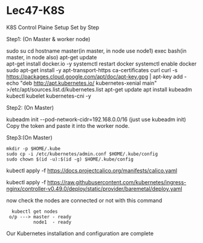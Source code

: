 # Lec47-K8S
K8S Control Plaine Setup
Set by Step

Step1: (On Master & worker node)

sudo su
cd
hostname master(in master, in node use node1)
exec bash(in master, in node also)
apt-get update  
apt-get install docker.io -y
systemctl restart docker
systemctl enable docker  
sudo apt-get install -y apt-transport-https ca-certificates curl
curl -s https://packages.cloud.google.com/apt/doc/apt-key.gpg | apt-key add -  
echo "deb http://apt.kubernetes.io/ kubernetes-xenial main" >/etc/apt/sources.list.d/kubernetes.list
apt-get update
apt install kubeadm kubectl kubelet kubernetes-cni -y  

Step2: (On Master)

   kubeadm init --pod-network-cidr=192.168.0.0/16 (just use kubeadm init)
   Copy the token and paste it into the worker node.

Step3:(On Master)

    mkdir -p $HOME/.kube
    sudo cp -i /etc/kubernetes/admin.conf $HOME/.kube/config
    sudo chown $(id -u):$(id -g) $HOME/.kube/config

kubectl apply -f https://docs.projectcalico.org/manifests/calico.yaml

kubectl apply -f https://raw.githubusercontent.com/kubernetes/ingress-nginx/controller-v0.49.0/deploy/static/provider/baremetal/deploy.yaml


now check the nodes are connected or not with this command

      kubectl get nodes
     o/p ---> master - ready
              node1  - ready 

Our Kubernetes installation and configuration are complete
